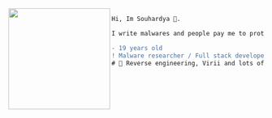 <img align="left" height="200" src="https://media.giphy.com/media/ao9DUiTKH60XS/giphy.gif"/>

```diff
Hi, Im Souhardya 🔮.

I write malwares and people pay me to protect them from malwares

- 19 years old
! Malware researcher / Full stack developer / Abusing Windows for a living
# 📖 Reverse engineering, Virii and lots of programming shenanigans
```
